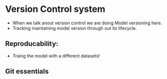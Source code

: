 # Version Control system

* When we talk anout version control we are doing Model versioning here. 
* Tracking maintaining model version through out its lifecycle. 

## Reproducability: 

* Traing the model with a different datasets! 

## Git essentials



